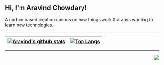 ## Hi, I'm Aravind Chowdary!

A carbon based creation curious on how things work & always wanting to learn new technologies.

---
|[![Aravind's github stats](https://github-readme-stats.wasabeef.vercel.app/api?username=kamaravichow&show_icons=true&line_height=21&show_icons=true&theme=vue)](https://github.com/kamaravichow/kamaravichow)|[![Top Langs](https://github-readme-stats.vercel.app/api/top-langs/?username=kamaravichow&show_icons=true&layout=compact&theme=vue)](https://github.com/kamaravichow/kamaravichow)|
|---|---|

---



<img src="https://komarev.com/ghpvc/?username=kamaravichow&color=blue&style=flat-square" align="right" />



